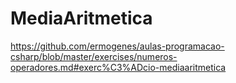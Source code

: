 # MediaAritmetica
https://github.com/ermogenes/aulas-programacao-csharp/blob/master/exercises/numeros-operadores.md#exerc%C3%ADcio-mediaaritmetica
